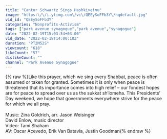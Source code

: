 ```yaml
---
title: "Cantor Schwartz Sings Hashkiveinu"
image: "https:\/\/i.ytimg.com\/vi\/QEEySoFFb3Y\/hqdefault.jpg"
vid_id: "QEEySoFFb3Y"
categories: "Nonprofits-Activism"
tags: ["park avenue synagogue","park avenue","synagogue"]
date: "2022-02-19T15:03:54+03:00"
vid_date: "2022-02-18T14:00:10Z"
duration: "PT2M52S"
viewcount: "618"
likeCount: "57"
dislikeCount: ""
channel: "Park Avenue Synagogue"
---
```

{% raw %}Like this prayer, which we sing every Shabbat, peace is often assumed or taken for granted. Sometimes it is only when peace is threatened that its importance comes into high relief – our fondest hopes are for peace to spread over us as the sukkat sh’lomeha. This Presidents’ Day weekend, we hope that governments everywhere strive for the peace for which we all pray.<br /><br />Music: Zina Goldrich, arr. Jason Weisinger<br />David Enlow, music director<br />Video: Tami Shaham<br />AV: Oscar Acevedo, Erik Van Batavia, Justin Goodman{% endraw %}
